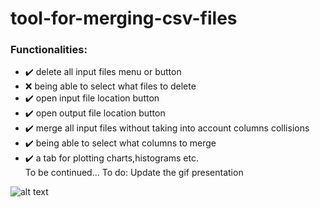 # tool-for-merging-csv-files

### Functionalities:
- :heavy_check_mark: delete all input files menu or button
- :x: being able to select what files to delete
- :heavy_check_mark: open input file location button
- :heavy_check_mark: open output file location button 
- :heavy_check_mark: merge all input files without taking into account columns collisions
- :heavy_check_mark: being able to select what columns to merge
- :heavy_check_mark: a tab for plotting charts,histograms etc. \
To be continued... 
To do: Update the gif presentation

![alt text](https://github.com/lascau/tool-for-merging-csv-files/blob/main/assets%20for%20readme/proof%20of%20concept.gif) 
